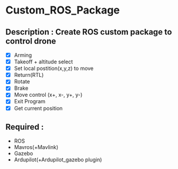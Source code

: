 # Custom_ROS_Package

## Description : Create ROS custom package to control drone
- [x]  Arming 
- [x]  Takeoff + altitude select
- [x]  Set local postition(x,y,z) to move
- [x]  Return(RTL)
- [X]  Rotate 
- [X]  Brake 
- [X]  Move control (x+, x-, y+, y-)
- [X]  Exit Program
- [X]  Get current position

## Required :
- ROS
- Mavros(+Mavlink)
- Gazebo    
- Ardupilot(+Ardupilot_gazebo plugin)
    

